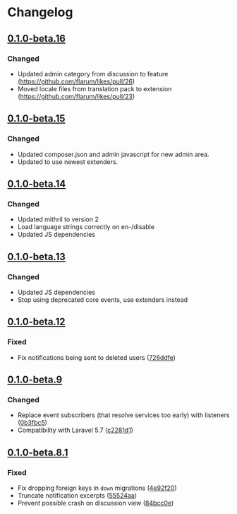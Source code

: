 # Changelog

## [0.1.0-beta.16](https://github.com/flarum/likes/compare/v0.1.0-beta.15...v0.1.0-beta.16)

### Changed
- Updated admin category from discussion to feature (https://github.com/flarum/likes/pull/26)
- Moved locale files from translation pack to extension (https://github.com/flarum/likes/pull/23)

## [0.1.0-beta.15](https://github.com/flarum/likes/compare/v0.1.0-beta.14...v0.1.0-beta.15)

### Changed
- Updated composer.json and admin javascript for new admin area.
- Updated to use newest extenders.

## [0.1.0-beta.14](https://github.com/flarum/likes/compare/v0.1.0-beta.13...v0.1.0-beta.14)

### Changed
- Updated mithril to version 2
- Load language strings correctly on en-/disable
- Updated JS dependencies

## [0.1.0-beta.13](https://github.com/flarum/likes/compare/v0.1.0-beta.12...v0.1.0-beta.13)

### Changed
- Updated JS dependencies
- Stop using deprecated core events, use extenders instead

## [0.1.0-beta.12](https://github.com/flarum/likes/compare/v0.1.0-beta.9...v0.1.0-beta.12)

### Fixed

- Fix notifications being sent to deleted users ([726ddfe](https://github.com/flarum/likes/commit/726ddfe1b45f2752f6179848a7128e520b1860fc))

## [0.1.0-beta.9](https://github.com/flarum/likes/compare/v0.1.0-beta.8.1...v0.1.0-beta.9)

### Changed
- Replace event subscribers (that resolve services too early) with listeners ([0b3fbc5](https://github.com/flarum/likes/commit/0b3fbc5813a5b52e8b81aaf557dcf1ec37d1481a))
- Compatibility with Laravel 5.7 ([c2281d1](https://github.com/flarum/likes/commit/c2281d14f6e9268c6eb306781ffb43d74095cc9e))

## [0.1.0-beta.8.1](https://github.com/flarum/likes/compare/v0.1.0-beta.8...v0.1.0-beta.8.1)

### Fixed
- Fix dropping foreign keys in `down` migrations ([4e92f20](https://github.com/flarum/likes/commit/4e92f20d7a18efc08bb24e0767014e4ba689c805))
- Truncate notification excerpts ([55524aa](https://github.com/flarum/likes/commit/55524aa2e87951c858bf20d960e1f4f9a86a103f))
- Prevent possible crash on discussion view ([84bcc0e](https://github.com/flarum/likes/commit/84bcc0e283295b6109d4bc1449d8ba06b156ca01))
